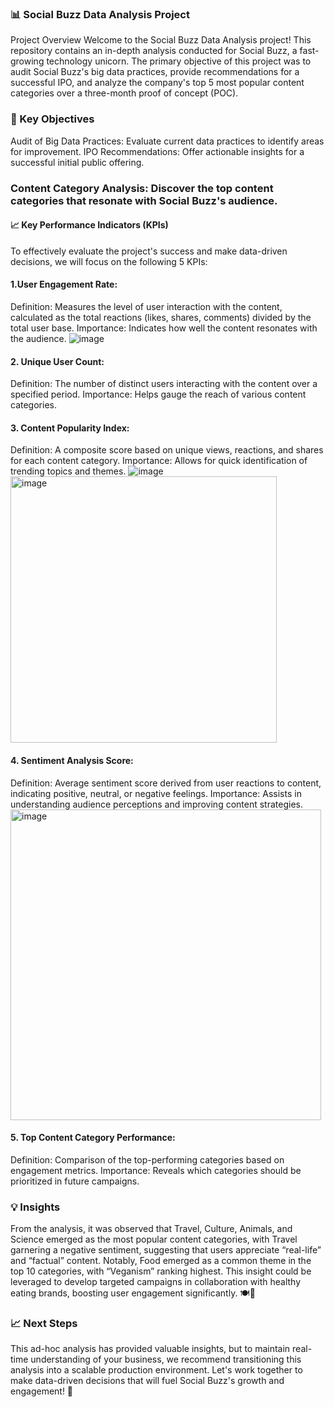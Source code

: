 ### 📊 Social Buzz Data Analysis Project
Project Overview
Welcome to the Social Buzz Data Analysis project! This repository contains an in-depth analysis conducted for Social Buzz, a fast-growing technology unicorn. The primary objective of this project was to audit Social Buzz's big data practices, provide recommendations for a successful IPO, and analyze the company's top 5 most popular content categories over a three-month proof of concept (POC).

### 🎯 Key Objectives
Audit of Big Data Practices: Evaluate current data practices to identify areas for improvement.
IPO Recommendations: Offer actionable insights for a successful initial public offering.
### Content Category Analysis: Discover the top content categories that resonate with Social Buzz's audience.
#### 📈 Key Performance Indicators (KPIs)
To effectively evaluate the project's success and make data-driven decisions, we will focus on the following 5 KPIs:

#### 1.User Engagement Rate:
Definition: Measures the level of user interaction with the content, calculated as the total reactions (likes, shares, comments) divided by the total user base.
Importance: Indicates how well the content resonates with the audience.
![image](https://github.com/user-attachments/assets/fd13af51-03d1-4a31-8d54-fd152634836b)


#### 2. Unique User Count:
Definition: The number of distinct users interacting with the content over a specified period.
Importance: Helps gauge the reach of various content categories.

#### 3. Content Popularity Index:
Definition: A composite score based on unique views, reactions, and shares for each content category.
Importance: Allows for quick identification of trending topics and themes.
![image](https://github.com/user-attachments/assets/a8377cec-48bf-414c-8940-d989cc4e35fa)
<img width="426" alt="image" src="https://github.com/user-attachments/assets/04d6070d-e275-481f-9312-bbc3681fe256">


#### 4. Sentiment Analysis Score:
Definition: Average sentiment score derived from user reactions to content, indicating positive, neutral, or negative feelings.
Importance: Assists in understanding audience perceptions and improving content strategies.
<img width="497" alt="image" src="https://github.com/user-attachments/assets/ca577cfa-c014-493d-9d9e-43c40b16c67a">


#### 5. Top Content Category Performance:
Definition: Comparison of the top-performing categories based on engagement metrics.
Importance: Reveals which categories should be prioritized in future campaigns.

### 💡 Insights
From the analysis, it was observed that Travel, Culture, Animals, and Science emerged as the most popular content categories, with Travel garnering a negative sentiment, suggesting that users appreciate “real-life” and “factual” content. Notably, Food emerged as a common theme in the top 10 categories, with “Veganism” ranking highest. This insight could be leveraged to develop targeted campaigns in collaboration with healthy eating brands, boosting user engagement significantly. 🍽️🌱

### 📈 Next Steps
This ad-hoc analysis has provided valuable insights, but to maintain real-time understanding of your business, we recommend transitioning this analysis into a scalable production environment. Let's work together to make data-driven decisions that will fuel Social Buzz's growth and engagement! 🚀

